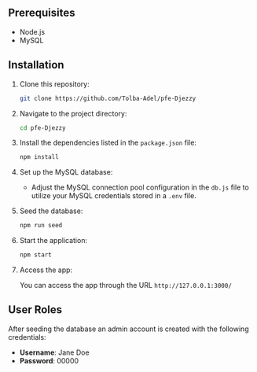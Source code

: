 ## Prerequisites

- Node.js
- MySQL

## Installation

1. Clone this repository:

   ```bash
   git clone https://github.com/Tolba-Adel/pfe-Djezzy
   ```

2. Navigate to the project directory:

   ```bash
   cd pfe-Djezzy
   ```

3. Install the dependencies listed in the `package.json` file:

   ```bash
   npm install
   ```

4. Set up the MySQL database:

   - Adjust the MySQL connection pool configuration in the `db.js` file to utilize your MySQL credentials stored in a `.env` file.

5. Seed the database:
   ```bash
   npm run seed
   ```

6. Start the application:

   ```bash
   npm start
   ```

7. Access the app:

   You can access the app through the URL `http://127.0.0.1:3000/`

## User Roles

   After seeding the database an admin account is created with the following credentials:
   - **Username**: Jane Doe
   - **Password**: 00000